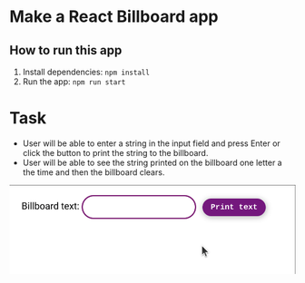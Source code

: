# Make a React Billboard app

## How to run this app
1. Install dependencies: `npm install`
2. Run the app: `npm run start`

# Task
- User will be able to enter a string in the input field and press Enter or click the button to print the string to the billboard.
- User will be able to see the string printed on the billboard one letter a the time and then the billboard clears.

![](https://raw.githubusercontent.com/NadiaIdris/ts-react-billboard/main/src/images/ts-billboard.gif)